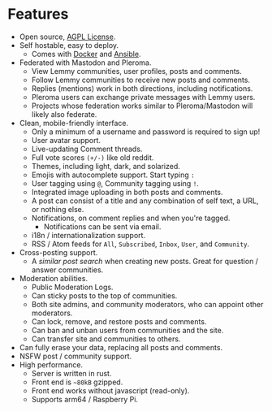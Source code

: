 # Features

- Open source, [AGPL License](/LICENSE).
- Self hostable, easy to deploy.
  - Comes with [Docker](#docker) and [Ansible](#ansible).
- Federated with Mastodon and Pleroma.
  - View Lemmy communities, user profiles, posts and comments.
  - Follow Lemmy communities to receive new posts and comments.
  - Replies (mentions) work in both directions, including notifications.
  - Pleroma users can exchange private messages with Lemmy users.
  - Projects whose federation works similar to Pleroma/Mastodon will likely also federate.
- Clean, mobile-friendly interface.
  - Only a minimum of a username and password is required to sign up!
  - User avatar support.
  - Live-updating Comment threads.
  - Full vote scores `(+/-)` like old reddit.
  - Themes, including light, dark, and solarized.
  - Emojis with autocomplete support. Start typing `:`
  - User tagging using `@`, Community tagging using `!`.
  - Integrated image uploading in both posts and comments.
  - A post can consist of a title and any combination of self text, a URL, or nothing else.
  - Notifications, on comment replies and when you're tagged.
    - Notifications can be sent via email.
  - i18n / internationalization support.
  - RSS / Atom feeds for `All`, `Subscribed`, `Inbox`, `User`, and `Community`.
- Cross-posting support.
  - A *similar post search* when creating new posts. Great for question / answer communities.
- Moderation abilities.
  - Public Moderation Logs.
  - Can sticky posts to the top of communities.
  - Both site admins, and community moderators, who can appoint other moderators.
  - Can lock, remove, and restore posts and comments.
  - Can ban and unban users from communities and the site.
  - Can transfer site and communities to others.
- Can fully erase your data, replacing all posts and comments.
- NSFW post / community support.
- High performance.
  - Server is written in rust.
  - Front end is `~80kB` gzipped.
  - Front end works without javascript (read-only).
  - Supports arm64 / Raspberry Pi.
